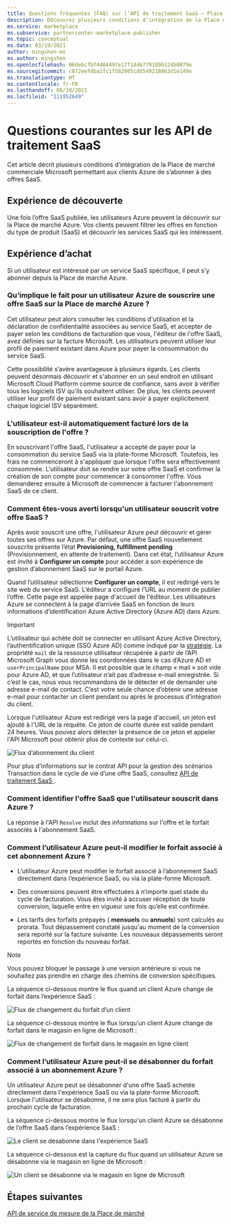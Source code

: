 ```yaml
---
title: Questions fréquentes (FAQ) sur l’API de traitement SaaS – Place de marché commerciale Microsoft
description: Découvrez plusieurs conditions d’intégration de la Place de marché commerciale Microsoft permettant aux clients Azure de s’abonner à des offres SaaS.
ms.service: marketplace
ms.subservice: partnercenter-marketplace-publisher
ms.topic: conceptual
ms.date: 03/19/2021
author: mingshen-ms
ms.author: mingshen
ms.openlocfilehash: 06debcfbf4404497e17f1446779189b124b0079e
ms.sourcegitcommit: c072eefdba1fc1f582005cdd549218863d1e149e
ms.translationtype: HT
ms.contentlocale: fr-FR
ms.lasthandoff: 06/10/2021
ms.locfileid: "111952649"
---
```

# <a name="common-questions-about-saas-fulfillment-apis"></a>Questions courantes sur les API de traitement SaaS

Cet article décrit plusieurs conditions d’intégration de la Place de marché commerciale Microsoft permettant aux clients Azure de s’abonner à des offres SaaS.

## <a name="discovery-experience"></a>Expérience de découverte

Une fois l’offre SaaS publiée, les utilisateurs Azure peuvent la découvrir sur la Place de marché Azure. Vos clients peuvent filtrer les offres en fonction du type de produit (SaaS) et découvrir les services SaaS qui les intéressent.

## <a name="purchase-experience"></a>Expérience d’achat

Si un utilisateur est intéressé par un service SaaS spécifique, il peut s'y abonner depuis la Place de marché Azure.

### <a name="what-does-it-mean-for-an-azure-user-to-subscribe-to-a-saas-offer-in-azure-marketplace"></a>Qu’implique le fait pour un utilisateur Azure de souscrire une offre SaaS sur la Place de marché Azure ?

Cet utilisateur peut alors consulter les conditions d'utilisation et la déclaration de confidentialité associées au service SaaS, et accepter de payer selon les conditions de facturation que vous, l'éditeur de l'offre SaaS, avez définies sur la facture Microsoft. Les utilisateurs peuvent utiliser leur profil de paiement existant dans Azure pour payer la consommation du service SaaS.

Cette possibilité s’avère avantageuse à plusieurs égards. Les clients peuvent désormais découvrir et s'abonner en un seul endroit en utilisant Microsoft Cloud Platform comme source de confiance, sans avoir à vérifier tous les logiciels ISV qu'ils souhaitent utiliser. De plus, les clients peuvent utiliser leur profil de paiement existant sans avoir à payer explicitement chaque logiciel ISV séparément.

### <a name="is-the-user-charged-automatically-when-the-offer-is-subscribed"></a>L'utilisateur est-il automatiquement facturé lors de la souscription de l'offre ?

En souscrivant l'offre SaaS, l'utilisateur a accepté de payer pour la consommation du service SaaS via la plate-forme Microsoft. Toutefois, les frais ne commenceront à s'appliquer que lorsque l'offre sera effectivement consommée. L'utilisateur doit se rendre sur votre offre SaaS et confirmer la création de son compte pour commencer à consommer l'offre. Vous demanderez ensuite à Microsoft de commencer à facturer l'abonnement SaaS de ce client.

### <a name="how-are-you-notified-when-a-user-subscribes-to-your-saas-offer"></a>Comment êtes-vous averti lorsqu'un utilisateur souscrit votre offre SaaS ?

Après avoir souscrit une offre, l'utilisateur Azure peut découvrir et gérer toutes ses offres sur Azure. Par défaut, une offre SaaS nouvellement souscrite présente l’état **Provisioning, fulfillment pending** (Provisionnement, en attente de traitement). Dans cet état, l’utilisateur Azure est invité à **Configurer un compte** pour accéder à son expérience de gestion d’abonnement SaaS sur le portail Azure.

Quand l’utilisateur sélectionne **Configurer un compte**, il est redirigé vers le site web du service SaaS. L’éditeur a configuré l’URL au moment de publier l’offre. Cette page est appelée page d'accueil de l'éditeur. Les utilisateurs Azure se connectent à la page d’arrivée SaaS en fonction de leurs informations d’identification Azure Active Directory (Azure AD) dans Azure.

> [!IMPORTANT]
> L’utilisateur qui achète doit se connecter en utilisant Azure Active Directory, l’authentification unique (SSO Azure AD) comme indiqué par la [stratégie](/legal/marketplace/certification-policies?context=/azure/marketplace/context/context). La propriété `mail` de la ressource utilisateur récupérée à partir de l’API Microsoft Graph vous donne les coordonnées dans le cas d’Azure AD et `userPrincipalName` pour MSA. Il est possible que le champ « mail » soit vide pour Azure AD, et que l’utilisateur n’ait pas d’adresse e-mail enregistrée. Si c’est le cas, nous vous recommandons de le détecter et de demander une adresse e-mail de contact. C’est votre seule chance d’obtenir une adresse e-mail pour contacter un client pendant ou après le processus d’intégration du client.

Lorsque l'utilisateur Azure est redirigé vers la page d'accueil, un jeton est ajouté à l'URL de la requête. Ce jeton de courte durée est valide pendant 24 heures. Vous pouvez alors détecter la présence de ce jeton et appeler l'API Microsoft pour obtenir plus de contexte sur celui-ci.

![Flux d’abonnement du client](media/saas-metering-service-integration-flow-a.png)

Pour plus d’informations sur le contrat API pour la gestion des scénarios Transaction dans le cycle de vie d’une offre SaaS, consultez [API de traitement SaaS ](pc-saas-fulfillment-api-v2.md).

### <a name="how-do-you-know-the-saas-offer-to-which-the-user-subscribes-in-azure"></a>Comment identifier l'offre SaaS que l'utilisateur souscrit dans Azure ?

La réponse à l'API `Resolve` inclut des informations sur l'offre et le forfait associés à l'abonnement SaaS.

### <a name="how-can-the-azure-user-change-the-plan-associated-with-this-azure-subscription"></a>Comment l’utilisateur Azure peut-il modifier le forfait associé à cet abonnement Azure ?

* L’utilisateur Azure peut modifier le forfait associé à l’abonnement SaaS directement dans l’expérience SaaS, ou via la plate-forme Microsoft.

* Des conversions peuvent être effectuées à n’importe quel stade du cycle de facturation. Vous êtes invité à accuser réception de toute conversion, laquelle entre en vigueur une fois qu’elle est confirmée.

* Les tarifs des forfaits prépayés ( **mensuels** ou  **annuels**) sont calculés au prorata. Tout dépassement constaté jusqu'au moment de la conversion sera reporté sur la facture suivante. Les nouveaux dépassements seront reportés en fonction du nouveau forfait.

>[!Note]
>Vous pouvez bloquer le passage à une version antérieure si vous ne souhaitez pas prendre en charge des chemins de conversion spécifiques.

La séquence ci-dessous montre le flux quand un client Azure change de forfait dans l’expérience SaaS :

![Flux de changement du forfait d’un client](media/saas-metering-service-integration-flow-b.png)

La séquence ci-dessous montre le flux lorsqu’un client Azure change de forfait dans le magasin en ligne de Microsoft :

![Flux de changement de forfait dans le magasin en ligne client](media/saas-metering-service-integration-flow-c.png)

### <a name="how-can-the-azure-user-unsubscribe-from-the-plan-associated-with-azure-subscription"></a>Comment l’utilisateur Azure peut-il se désabonner du forfait associé à un abonnement Azure ?

Un utilisateur Azure peut se désabonner d'une offre SaaS achetée directement dans l'expérience SaaS ou via la plate-forme Microsoft. Lorsque l'utilisateur se désabonne, il ne sera plus facturé à partir du prochain cycle de facturation.

La séquence ci-dessous montre le flux lorsqu'un client Azure se désabonne de l’offre SaaS dans l’expérience SaaS :

![Le client se désabonne dans l'expérience SaaS](media/saas-metering-service-integration-flow-d.png)

La séquence ci-dessous est la capture du flux quand un utilisateur Azure se désabonne via le magasin en ligne de Microsoft :

![Un client se désabonne via le magasin en ligne de Microsoft](media/saas-metering-service-integration-flow-e.png)

## <a name="next-steps"></a>Étapes suivantes

[API de service de mesure de la Place de marché](../marketplace-metering-service-apis.md)